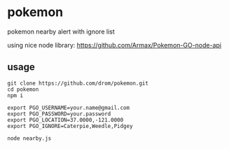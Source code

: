 # pokemon
pokemon nearby alert with ignore list

using nice node library: https://github.com/Armax/Pokemon-GO-node-api

## usage

```
git clone https://github.com/drom/pokemon.git
cd pokemon
npm i

export PGO_USERNAME=your.name@gmail.com
export PGO_PASSWORD=your.password
export PGO_LOCATION=37.0000,-121.0000
export PGO_IGNORE=Caterpie,Weedle,Pidgey

node nearby.js
```
